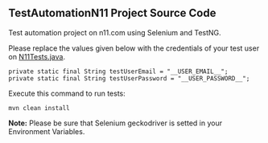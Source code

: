 ## **TestAutomationN11 Project Source Code**

Test automation project on n11.com using Selenium and TestNG.

Please replace the values given below with the credentials of your test user on [N11Tests.java](https://github.com/emredundar/TestAutomationN11/blob/master/src/test/java/testAutomation/n11/tests/N11Tests.java).

```
private static final String testUserEmail = "__USER_EMAIL__";
private static final String testUserPassword = "__USER_PASSWORD__";
```

Execute this command to run tests:

```
mvn clean install
```


**Note:** Please be sure that Selenium geckodriver is setted in your Environment Variables.
